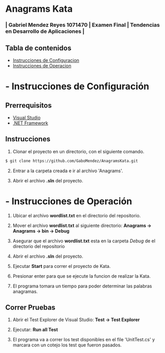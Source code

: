 # Anagrams Kata
### | Gabriel Mendez Reyes 1071470 | Examen Final | Tendencias en Desarrollo de Aplicaciones |


## Tabla de contenidos

- [Instrucciones de Configuracion](#Instrucciones-de-Configuración)
- [Instrucciones de Operacion](#Instrucciones-de-Operación)



# - Instrucciones de Configuración

## Prerrequisitos
- [Visual Studio](https://visualstudio.microsoft.com/es/?rr=https%3A%2F%2Fdocs.microsoft.com%2Fen-us%2Fvisualstudio%2F%3Fview%3Dvs-2019)
- [.NET Framework](https://docs.microsoft.com/en-us/dotnet/)

## Instrucciones

1. Clonar el proyecto en un directorio, con el siguiente comando.
```sh
$ git clone https://github.com/GaboMendez/AnagramsKata.git
```

2. Entrar a la carpeta creada e ir al archivo 'Anagrams'.

3. Abrir el archivo **.sln** del proyecto.

# - Instrucciones de Operación

1. Ubicar el archivo **wordlist.txt** en el directorio del repositorio.

2. Mover el archivo **wordlist.txt** al siguiente directorio: **Anagrams -> Anagrams -> bin -> Debug**

3. Asegurar que el archivo **wordlist.txt** esta en la carpeta *Debug* de el directorio del repositorio

4. Abrir el archivo **.sln** del proyecto.

5. Ejecutar **Start** para correr el proyecto de Kata.

6. Presionar enter para que se ejecute la funcion de realizar la Kata.

7. El programa tomara un tiempo para poder determinar las palabras anagramas.

## Correr Pruebas

1. Abrir el Test Explorer de Visual Studio: **Test -> Test Explorer**

2. Ejecutar: **Run all Test**

3. El programa va a correr los test disponibles en el file 'UnitTest.cs' y marcara con un cotejo los test que fueron pasados.
